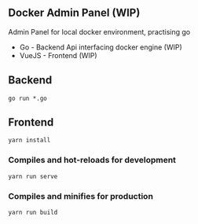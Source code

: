 ## Docker Admin Panel (WIP)

Admin Panel for local docker environment, practising go

* Go - Backend Api interfacing docker engine (WIP)
* VueJS - Frontend (WIP)

## Backend

`go run *.go`

## Frontend

`yarn install`

### Compiles and hot-reloads for development


`yarn run serve`

### Compiles and minifies for production

`yarn run build`
